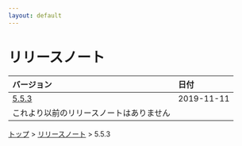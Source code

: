 ```yaml
---
layout: default
---
```


# リリースノート

| バージョン | 日付 |
|:---|:---|
| [5.5.3](/pages/releases/5.5.3) | 2019-11-11 |
| これより以前のリリースノートはありません | |


[トップ](/) > [リリースノート](/pages/releases/releases) > 5.5.3
